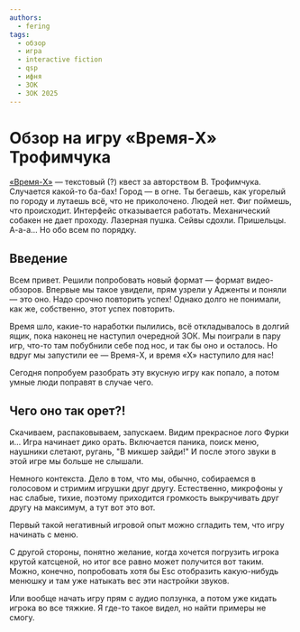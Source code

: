 ```yaml
---
authors:
  - fering
tags:
  - обзор
  - игра
  - interactive fiction
  - qsp
  - ифня
  - ЗОК
  - ЗОК 2025
---
```


# Обзор на игру «Время-X» Трофимчука

[«Время-X»](https://db.crem.xyz/game/3332/) — текстовый (?) квест за авторством В. Трофимчука. Случается какой-то ба-бах! Город — в огне. Ты бегаешь, как угорелый по городу и лутаешь всё, что не приколочено. Людей нет. Фиг поймешь, что происходит. Интерфейс отказывается работать. Механический собакен не дает проходу. Лазерная пушка. Сейвы сдохли. Пришельцы. А-а-а... Но обо всем по порядку.

<!-- truncate -->

## Введение

Всем привет. Решили попробовать новый формат — формат видео-обзоров. Впервые мы такое увидели, прям узрели у Адженты и поняли — это оно. Надо срочно повторить успех! Однако долго не понимали, как же, собственно, этот успех повторить.

Время шло, какие-то наработки пылились, всё откладывалось в долгий ящик, пока наконец не наступил очередной ЗОК. Мы поиграли в пару игр, что-то там побубнили себе под нос, и так бы оно и осталось. Но вдруг мы запустили ее — Время-X, и время «X» наступило для нас!

Сегодня попробуем разобрать эту вкусную игру как попало, а потом умные люди поправят в случае чего.

<!-- ## Любовь к квестам

Квесты мы обожаем, изголодались по ним. Поэтому, возможно, будет слегка предвзято.

Нам самим надо писать квесты, а не страдать какой-то ерундой, которая все равно у нас не получаются. Нам и в прошлом году говорили про Instead, ну, т.е. на квестовый. -->

## Чего оно так орет?&excl;

Скачиваем, распаковываем, запускаем. Видим прекрасное лого Фурки и... Игра начинает дико орать. Включается паника, поиск меню, наушники слетают, ругань, "В микшер зайди!" И после этого звуки в этой игре мы больше не слышали.

Немного контекста. Дело в том, что мы, обычно, собираемся в голосовом и стримим игрушки друг другу. Естественно, микрофоны у нас слабые, тихие, поэтому приходится громкость выкручивать друг другу на максимум, а тут вот это вот.

Первый такой негативный игровой опыт можно сгладить тем, что игру начинать с меню.

С другой стороны, понятно желание, когда хочется погрузить игрока крутой катсценой, но итог все равно может получится вот таким. Можно, конечно, попробовать хотя бы Esc отобразить какую-нибудь менюшку и там уже натыкать вес эти настройки звуков.

Или вообще начать игру прям с аудио ползунка, а потом уже кидать игрока во все тяжкие. Я где-то такое видел, но найти примеры не смогу.
